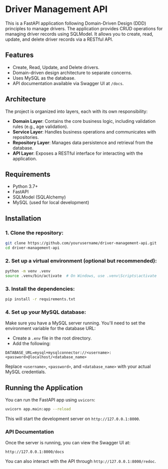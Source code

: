 # Driver Management API

This is a FastAPI application following Domain-Driven Design (DDD) principles to manage drivers. The application provides CRUD operations for managing driver records using SQLModel. It allows you to create, read, update, and delete driver records via a RESTful API.

## Features
- Create, Read, Update, and Delete drivers.
- Domain-driven design architecture to separate concerns.
- Uses MySQL as the database.
- API documentation available via Swagger UI at `/docs`.

## Architecture
The project is organized into layers, each with its own responsibility:

- **Domain Layer**: Contains the core business logic, including validation rules (e.g., age validation).
- **Service Layer**: Handles business operations and communicates with repositories.
- **Repository Layer**: Manages data persistence and retrieval from the database.
- **API Layer**: Exposes a RESTful interface for interacting with the application.

## Requirements
- Python 3.7+
- FastAPI
- SQLModel (SQLAlchemy)
- MySQL (used for local development)

## Installation

### 1. Clone the repository:

```bash
git clone https://github.com/yourusername/driver-management-api.git
cd driver-management-api
```

### 2. Set up a virtual environment (optional but recommended):

```bash
python -m venv .venv
source .venv/bin/activate  # On Windows, use .venv\Scripts\activate
```

### 3. Install the dependencies:

```bash
pip install -r requirements.txt
```

### 4. Set up your MySQL database:

Make sure you have a MySQL server running. You'll need to set the environment variable for the database URL:
- Create a `.env` file in the root directory.
- Add the following:

```
DATABASE_URL=mysql+mysqlconnector://<username>:<password>@localhost/<database_name>
```
Replace `<username>`, `<password>`, and `<database_name>` with your actual MySQL credentials.

## Running the Application

You can run the FastAPI app using `uvicorn`:

```bash
uvicorn app.main:app --reload
```

This will start the development server on `http://127.0.0.1:8000`.

### API Documentation

Once the server is running, you can view the Swagger UI at:

```
http://127.0.0.1:8000/docs
```

You can also interact with the API through `http://127.0.0.1:8000/redoc`.